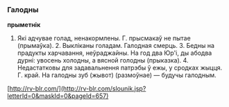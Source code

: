 ### Галодны
**прыметнік**

1. Які адчувае голад, ненакормлены. Г. прысмакаў не пытае (прымаўка). 2. Выкліканы голадам. Галодная смерць. 3. Бедны на прадукты харчавання, неўраджайны. На год два Юр'і, ды абодва дурні: увосень холодны, а вясной голодны (прыказка). 4. Недастатковы для задавальнення патрэбы ў ежы, у сродках жыцця. Г. край. На галодны зуб (жывот) (размоўнае) — будучы галодным.

<a rel="author">[http://rv-blr.com/](http://rv-blr.com/slounik.jsp?letterId=0&maskId=0&pageId=657)</a>
